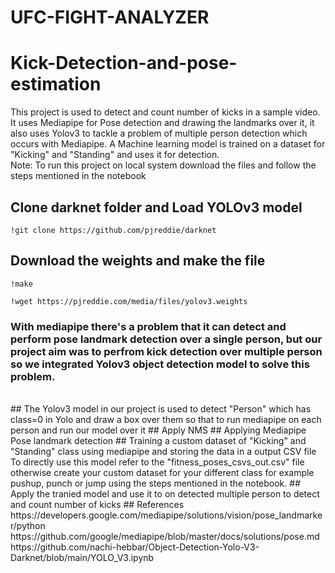 # UFC-FIGHT-ANALYZER
# Kick-Detection-and-pose-estimation
This project is used to detect and count number of kicks in a sample video. It uses Mediapipe for Pose detection and drawing the landmarks over it, it also uses Yolov3 to tackle a problem of multiple person detection which occurs with Mediapipe. A Machine learning model is trained on a dataset for "Kicking" and "Standing" and uses it for detection.
<br />
Note: To run this project on local system download the files and follow the steps mentioned in the notebook

## Clone darknet folder and Load YOLOv3 model
```
!git clone https://github.com/pjreddie/darknet
```
## Download the weights and make the file
``` 
!make
```
```
!wget https://pjreddie.com/media/files/yolov3.weights
```
### With mediapipe there's a problem that it can detect and perform pose landmark detection over a single person, but our project aim was to perfrom kick detection over multiple person so we integrated Yolov3 object detection model to solve this problem.
<br />
## The Yolov3 model in our project is used to detect "Person" which has class=0 in Yolo and draw a box over them so that to run mediapipe on each person and run our model over it
## Apply NMS
## Applying Mediapipe Pose landmark detection
## Training a custom dataset of "Kicking" and "Standing" class using mediapipe and storing the data in a output CSV file
To directly use this model refer to the "fitness_poses_csvs_out.csv" file otherwise create your custom dataset for your different class for example pushup, punch or jump using the steps mentioned in the notebook.
## Apply the tranied model and use it to on detected multiple person to detect and count number of kicks
## References
https://developers.google.com/mediapipe/solutions/vision/pose_landmarker/python
<br />
https://github.com/google/mediapipe/blob/master/docs/solutions/pose.md
<br />
https://github.com/nachi-hebbar/Object-Detection-Yolo-V3-Darknet/blob/main/YOLO_V3.ipynb


